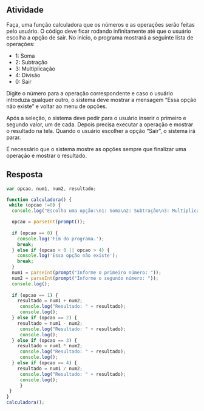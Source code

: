 ## Atividade 

Faça, uma função calculadora que os números e as operações serão feitas pelo usuário. O código deve ficar rodando infinitamente até que o usuário escolha a opção de sair. No início, o programa mostrará a seguinte lista de operações:
- 1: Soma
- 2: Subtração
- 3: Multiplicação
- 4: Divisão
- 0: Sair

Digite o número para a operação correspondente e caso o usuário introduza qualquer outro, o sistema deve mostrar a mensagem “Essa opção não existe” e voltar ao menu de opções.

Após a seleção, o sistema deve pedir para o usuário inserir o primeiro e segundo valor, um de cada. Depois precisa executar a operação e mostrar o resultado na tela. Quando o usuário escolher a opção “Sair”, o sistema irá parar.

É necessário que o sistema mostre as opções sempre que finalizar uma operação e mostrar o resultado.

## Resposta

`````` javascript
var opcao, num1, num2, resultado;

function calculadora() {
 while (opcao !=0) {
  console.log("Escolha uma opção:\n1: Soma\n2: Subtração\n3: Multiplicação\n4: Divisão\n0: Sair");

  opcao = parseInt(prompt());
  
  if (opcao == 0) {
    console.log('Fim do programa.');
    break;
  } else if (opcao < 0 || opcao > 4) {
    console.log('Essa opção não existe');
    break;
  }
  num1 = parseInt(prompt("Informe o primeiro número: "));
  num2 = parseInt(prompt("Informe o segundo número: "));
  console.log();
  
  if (opcao == 1) {
    resultado = num1 + num2;
     console.log("Resultado: " + resultado);
     console.log();
  } else if (opcao == 2) {
    resultado = num1 - num2;
     console.log("Resultado: " + resultado);
     console.log();
  } else if (opcao == 3) {
    resultado = num1 * num2;
     console.log("Resultado: " + resultado);
     console.log();
  } else if (opcao == 4) {
    resultado = num1 / num2;
     console.log("Resultado: " + resultado);
     console.log();
     }
 }
}
calculadora();

`````` 